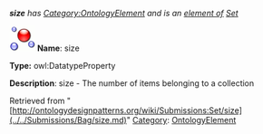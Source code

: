 ___size__ has [Category:OntologyElement](../../Category/OntologyElement.md "Category:OntologyElement") and is an [element of](../../Property/ElementOf.md "Property:ElementOf") [Set](../../Submissions/Set.md "Submissions:Set")_


  




[![DatatypeProperty](../../images/thumb/a/a5/DatatypeProperty.gif/45px-DatatypeProperty.gif)](../../Image/DatatypeProperty.gif.md "DatatypeProperty")
__Name__: size 


__Type:__ owl:DatatypeProperty 


__Description__: size - The number of items belonging to a collection 





Retrieved from "[http://ontologydesignpatterns.org/wiki/Submissions:Set/size](../../Submissions/Bag/size.md)"
 [Category](http://ontologydesignpatterns.org/wiki/Special:Categories "Special:Categories"): [OntologyElement](../../Category/OntologyElement.md "Category:OntologyElement")